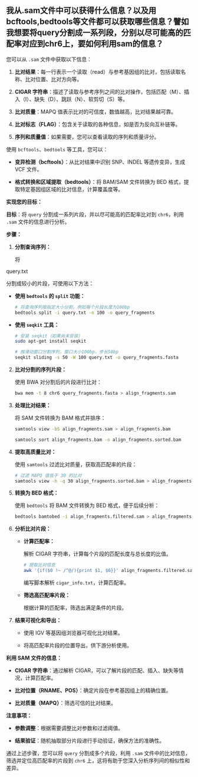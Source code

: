 我从.sam文件中可以获得什么信息？以及用bcftools,bedtools等文件都可以获取哪些信息？譬如我想要将query分割成一系列段，分别以尽可能高的匹配率对应到chr6上，要如何利用sam的信息？
---

您可以从 `.sam` 文件中获取以下信息：

1. **比对结果**：每一行表示一个读取（read）与参考基因组的比对，包括读取名称、比对位置、比对方向等。

2. **CIGAR 字符串**：描述了读取与参考序列之间的比对操作，包括匹配（M）、插入（I）、缺失（D）、跳跃（N）、软剪切（S）等。

3. **比对质量**：MAPQ 值表示比对的可信度，数值越高，比对结果越可靠。

4. **比对标志（FLAG）**：包含关于读取的各种信息，如是否为反向互补链等。

5. **序列和质量值**：如果需要，您可以查看读取的序列和质量评分。

使用 `bcftools`、`bedtools` 等工具，您可以：

- **变异检测（bcftools）**：从比对结果中识别 SNP、INDEL 等遗传变异，生成 VCF 文件。

- **格式转换和区域提取（bedtools）**：将 BAM/SAM 文件转换为 BED 格式，提取特定基因组区域的比对信息，计算覆盖度等。

**实现您的目标：**

**目标**：将 `query` 分割成一系列片段，并以尽可能高的匹配率比对到 `chr6`，利用 `.sam` 文件的信息进行分析。

**步骤：**

1. **分割查询序列：**

   将 

query.txt

 分割成较小的片段，可使用以下方法：

   - **使用 `bedtools` 的 `split` 功能：**

     ```bash
     # 将查询序列按指定大小分割，例如每个片段长度为100bp
     bedtools split -i query.txt -n 100 -o query_fragments
     ```

   - **使用 `seqkit` 工具：**

     ```bash
     # 安装 seqkit（如果尚未安装）
     sudo apt-get install seqkit
     
     # 按滑动窗口分割序列，窗口大小100bp，步长50bp
     seqkit sliding -s 50 -W 100 query.txt -o query_fragments.fasta
     ```

2. **比对分割的序列片段：**

   使用 BWA 对分割后的片段进行比对：

   ```bash
   bwa mem -t 8 chr6 query_fragments.fasta > align_fragments.sam
   ```

3. **处理比对结果：**

   将 SAM 文件转换为 BAM 格式并排序：

   ```bash
   samtools view -bS align_fragments.sam > align_fragments.bam

   samtools sort align_fragments.bam -o align_fragments.sorted.bam
   ```

4. **提取高质量比对：**

   使用 `samtools` 过滤比对质量，获取高匹配率的片段：

   ```bash
   # 过滤 MAPQ 值低于 30 的比对
   samtools view -h -q 30 align_fragments.sorted.bam > align_fragments.filtered.sam
   ```

5. **转换为 BED 格式：**

   使用 `bedtools` 将 BAM 文件转换为 BED 格式，便于后续分析：

   ```bash
   bedtools bamtobed -i align_fragments.filtered.sam > align_fragments.bed
   ```

6. **分析比对片段：**

   - **计算匹配率：**

     解析 CIGAR 字符串，计算每个片段的匹配长度与总长度的比值。

     ```bash
     # 提取比对信息
     awk '{if($0 !~ /^@/){print $1, $6}}' align_fragments.filtered.sam > cigar_info.txt
     ```

     编写脚本解析 `cigar_info.txt`，计算匹配率。

   - **筛选高匹配率片段：**

     根据计算的匹配率，筛选出满足条件的片段。

7. **结果可视化和导出：**

   - 使用 IGV 等基因组浏览器可视化比对结果。

   - 将高匹配率片段的位置导出，供下游分析使用。

**利用 SAM 文件的信息：**

- **CIGAR 字符串**：通过解析 CIGAR，可以了解片段的匹配、插入、缺失等情况，计算匹配率。

- **比对位置（RNAME、POS）**：确定片段在参考基因组上的精确位置。

- **比对质量（MAPQ）**：筛选可信的比对结果。

**注意事项：**

- **参数调整**：根据需要调整比对参数和过滤阈值。

- **结果验证**：随机抽取部分片段进行手动验证，确保方法的准确性。

通过上述步骤，您可以将 `query` 分割成多个片段，利用 `.sam` 文件中的比对信息，筛选并定位高匹配率的片段到 `chr6` 上，这将有助于您深入分析序列间的相似性和差异。